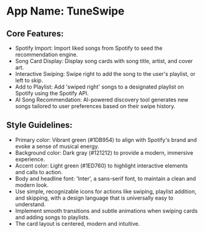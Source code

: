 # **App Name**: TuneSwipe

## Core Features:

- Spotify Import: Import liked songs from Spotify to seed the recommendation engine.
- Song Card Display: Display song cards with song title, artist, and cover art.
- Interactive Swiping: Swipe right to add the song to the user's playlist, or left to skip.
- Add to Playlist: Add 'swiped right' songs to a designated playlist on Spotify using the Spotify API.
- AI Song Recommendation: AI-powered discovery tool generates new songs tailored to user preferences based on their swipe history.

## Style Guidelines:

- Primary color: Vibrant green (#1DB954) to align with Spotify's brand and evoke a sense of musical energy.
- Background color: Dark gray (#121212) to provide a modern, immersive experience.
- Accent color: Light green (#1ED760) to highlight interactive elements and calls to action.
- Body and headline font: 'Inter', a sans-serif font, to maintain a clean and modern look.
- Use simple, recognizable icons for actions like swiping, playlist addition, and skipping, with a design language that is universally easy to understand.
- Implement smooth transitions and subtle animations when swiping cards and adding songs to playlists.
- The card layout is centered, modern and intuitive.